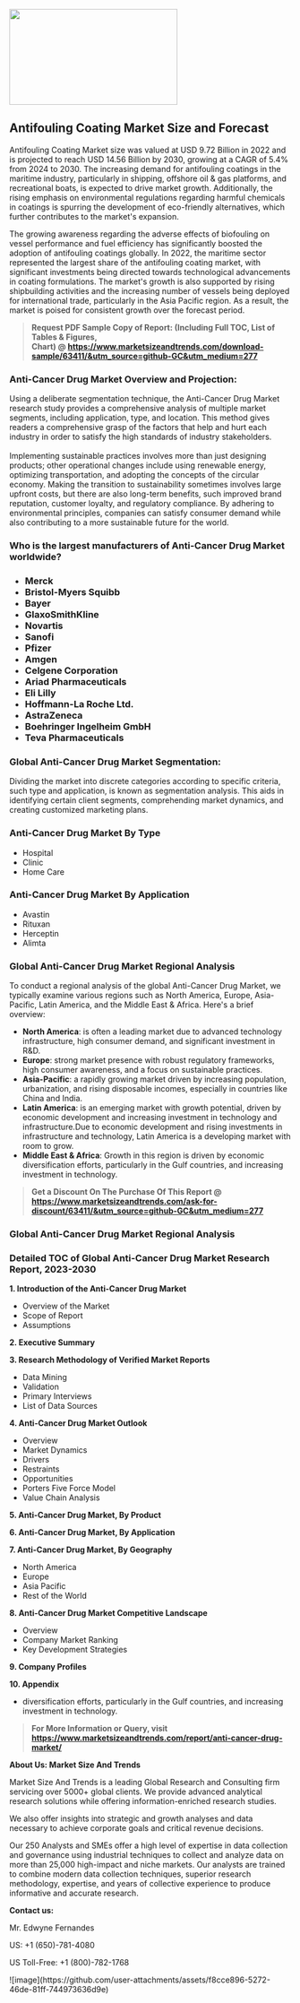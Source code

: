 <p><img class="alignnone size-medium wp-image-20088" src="https://ffe5etoiles.com/wp-content/uploads/2024/12/MST1-300x171.png" alt="" width="300" height="171" /></p><h2>Antifouling Coating Market Size and Forecast</h2><p>Antifouling Coating Market size was valued at USD 9.72 Billion in 2022 and is projected to reach USD 14.56 Billion by 2030, growing at a CAGR of 5.4% from 2024 to 2030. The increasing demand for antifouling coatings in the maritime industry, particularly in shipping, offshore oil & gas platforms, and recreational boats, is expected to drive market growth. Additionally, the rising emphasis on environmental regulations regarding harmful chemicals in coatings is spurring the development of eco-friendly alternatives, which further contributes to the market's expansion.</p><p>The growing awareness regarding the adverse effects of biofouling on vessel performance and fuel efficiency has significantly boosted the adoption of antifouling coatings globally. In 2022, the maritime sector represented the largest share of the antifouling coating market, with significant investments being directed towards technological advancements in coating formulations. The market's growth is also supported by rising shipbuilding activities and the increasing number of vessels being deployed for international trade, particularly in the Asia Pacific region. As a result, the market is poised for consistent growth over the forecast period.</p></p><blockquote id="" class=""><strong>Request PDF Sample Copy of Report: (Including Full TOC, List of Tables &amp; Figures, Chart)&nbsp;@&nbsp;<strong><a href="https://www.marketsizeandtrends.com/download-sample/63411/&utm_source=github-GC&utm_medium=277" target="_blank">https://www.marketsizeandtrends.com/download-sample/63411/&utm_source=github-GC&utm_medium=277</a></strong></strong></blockquote><h3 id="" class="">Anti-Cancer Drug Market&nbsp;Overview and Projection:</h3><p id="" class="">Using a deliberate segmentation technique, the Anti-Cancer Drug Market research study provides a comprehensive analysis of multiple market segments, including application, type, and location. This method gives readers a comprehensive grasp of the factors that help and hurt each industry in order to satisfy the high standards of industry stakeholders. <br /> <br />Implementing sustainable practices involves more than just designing products; other operational changes include using renewable energy, optimizing transportation, and adopting the concepts of the circular economy. Making the transition to sustainability sometimes involves large upfront costs, but there are also long-term benefits, such improved brand reputation, customer loyalty, and regulatory compliance. By adhering to environmental principles, companies can satisfy consumer demand while also contributing to a more sustainable future for the world.</p><h3 id="" class="">Who is the largest manufacturers of&nbsp;Anti-Cancer Drug Market worldwide?</h3><h3 class=""><p><ul><li>Merck </li><li> Bristol-Myers Squibb </li><li> Bayer </li><li> GlaxoSmithKline </li><li> Novartis </li><li> Sanofi </li><li> Pfizer </li><li> Amgen </li><li> Celgene Corporation </li><li> Ariad Pharmaceuticals </li><li> Eli Lilly </li><li> Hoffmann-La Roche Ltd. </li><li> AstraZeneca </li><li> Boehringer Ingelheim GmbH </li><li> Teva Pharmaceuticals</li></ul></p></h3><h3 id="" class="">Global&nbsp;Anti-Cancer Drug Market Segmentation:</h3><p id="" class="">Dividing the market into discrete categories according to specific criteria, such type and application, is known as segmentation analysis. This aids in identifying certain client segments, comprehending market dynamics, and creating customized marketing plans.</p><h3 id="" class="">Anti-Cancer Drug Market&nbsp;By Type</h3><p><p><ul><li>Hospital</li><li> Clinic</li><li> Home Care</p></li></ul></p></p><h3 id="" class="">Anti-Cancer Drug Market&nbsp;By Application</h3><p class=""><p><ul><li>Avastin</li><li> Rituxan</li><li> Herceptin</li><li> Alimta</li></ul></p></p><h3 id="" class="">Global Anti-Cancer Drug Market Regional Analysis</h3><p id="" class="">To conduct a regional analysis of the global Anti-Cancer Drug Market, we typically examine various regions such as North America, Europe, Asia-Pacific, Latin America, and the Middle East &amp; Africa. Here's a brief overview:</p><ul><li><strong>North America</strong>: is often a leading market due to advanced technology infrastructure, high consumer demand, and significant investment in R&amp;D.</li><li><strong>Europe</strong>: strong market presence with robust regulatory frameworks, high consumer awareness, and a focus on sustainable practices.</li><li><strong>Asia-Pacific</strong>: a rapidly growing market driven by increasing population, urbanization, and rising disposable incomes, especially in countries like China and India.</li><li><strong>Latin America</strong>: is an emerging market with growth potential, driven by economic development and increasing investment in technology and infrastructure.Due to economic development and rising investments in infrastructure and technology, Latin America is a developing market with room to grow.</li><li><strong>Middle East &amp; Africa</strong>: Growth in this region is driven by economic diversification efforts, particularly in the Gulf countries, and increasing investment in technology.</li></ul><blockquote id="" class=""><strong>Get a Discount On The Purchase Of This Report @ <strong><a href="https://www.marketsizeandtrends.com/ask-for-discount/63411/&utm_source=github-GC&utm_medium=277" target="_blank">https://www.marketsizeandtrends.com/ask-for-discount/63411/&utm_source=github-GC&utm_medium=277</a></strong></strong></blockquote><h3 id="" class="">Global Anti-Cancer Drug Market Regional Analysis</h3><h3 id="" class="">Detailed TOC of Global Anti-Cancer Drug Market Research Report, 2023-2030</h3><p id="" class=""><strong>1. Introduction of the Anti-Cancer Drug Market</strong></p><ul><li>Overview of the Market</li><li>Scope of Report</li><li>Assumptions</li></ul><p id="" class=""><strong>2. Executive Summary</strong></p><p id="" class=""><strong>3. Research Methodology of Verified Market Reports</strong></p><ul><li>Data Mining</li><li>Validation</li><li>Primary Interviews</li><li>List of Data Sources</li></ul><p id="" class=""><strong>4. Anti-Cancer Drug Market Outlook</strong></p><ul><li>Overview</li><li>Market Dynamics</li><li>Drivers</li><li>Restraints</li><li>Opportunities</li><li>Porters Five Force Model</li><li>Value Chain Analysis</li></ul><p id="" class=""><strong>5. Anti-Cancer Drug Market, By Product</strong></p><p id="" class=""><strong>6. Anti-Cancer Drug Market, By Application</strong></p><p id="" class=""><strong>7. Anti-Cancer Drug Market, By Geography</strong></p><ul><li>North America</li><li>Europe</li><li>Asia Pacific</li><li>Rest of the World</li></ul><p id="" class=""><strong>8. Anti-Cancer Drug Market Competitive Landscape</strong></p><ul><li>Overview</li><li>Company Market Ranking</li><li>Key Development Strategies</li></ul><p id="" class=""><strong>9. Company Profiles</strong></p><p id="" class=""><strong>10. Appendix</strong></p><ul><li>diversification efforts, particularly in the Gulf countries, and increasing investment in technology.</li></ul><blockquote id="" class=""><strong>For More Information or Query, visit <strong><strong><a href="https://www.marketsizeandtrends.com/report/anti-cancer-drug-market/" target="_blank">https://www.marketsizeandtrends.com/report/anti-cancer-drug-market/</a></strong></strong></strong></blockquote><p id="" class=""><strong>About Us: Market Size And Trends</strong></p><p id="" class="">Market Size And Trends is a leading Global Research and Consulting firm servicing over 5000+ global clients. We provide advanced analytical research solutions while offering information-enriched research studies.</p><p id="" class="">We also offer insights into strategic and growth analyses and data necessary to achieve corporate goals and critical revenue decisions.</p><p id="" class="">Our 250 Analysts and SMEs offer a high level of expertise in data collection and governance using industrial techniques to collect and analyze data on more than 25,000 high-impact and niche markets. Our analysts are trained to combine modern data collection techniques, superior research methodology, expertise, and years of collective experience to produce informative and accurate research.</p><p id="" class=""><strong>Contact us:</strong></p><p id="" class="">Mr. Edwyne Fernandes</p><p id="" class="">US: +1 (650)-781-4080</p><p id="" class="">US Toll-Free: +1 (800)-782-1768</p>
![image](https://github.com/user-attachments/assets/f8cce896-5272-46de-81ff-744973636d9e)

